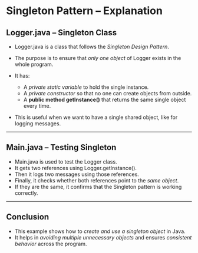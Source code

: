 #  Singleton Pattern – Explanation 

##  Logger.java – Singleton Class

* Logger.java is a class that follows the *Singleton Design Pattern*.
* The purpose is to ensure that *only one object* of Logger exists in the whole program.
* It has:

  * A *private static variable* to hold the single instance.
  * A *private constructor* so that no one can create objects from outside.
  * A **public method getInstance()** that returns the same single object every time.
* This is useful when we want to have a single shared object, like for logging messages.

---

##  Main.java – Testing Singleton

* Main.java is used to test the Logger class.
* It gets two references using Logger.getInstance().
* Then it logs two messages using those references.
* Finally, it checks whether both references point to the *same object*.
* If they are the same, it confirms that the Singleton pattern is working correctly.

---

## Conclusion

* This example shows how to *create and use a singleton object* in Java.
* It helps in *avoiding multiple unnecessary objects* and ensures *consistent behavior* across the program.